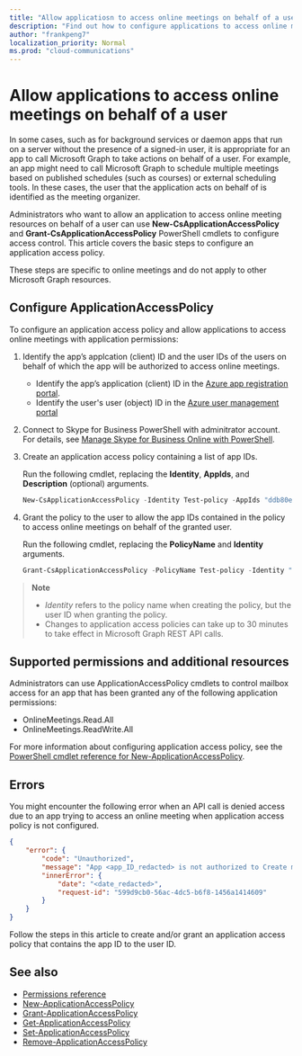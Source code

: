 ```yaml
---
title: "Allow applicatiosn to access online meetings on behalf of a user"
description: "Find out how to configure applications to access online meetings on behalf of a user."
author: "frankpeng7"
localization_priority: Normal
ms.prod: "cloud-communications"
---
```


# Allow applications to access online meetings on behalf of a user

In some cases, such as for background services or daemon apps that run on a server without the presence of a signed-in user, it is appropriate for an app to call Microsoft Graph to take actions on behalf of a user. For example, an app might need to call Microsoft Graph to schedule multiple meetings based on published schedules (such as courses) or external scheduling tools. In these cases, the user that the application acts on behalf of is identified as the meeting organizer.

Administrators who want to allow an application to access online meeting resources on behalf of a user can use **New-CsApplicationAccessPolicy** and **Grant-CsApplicationAccessPolicy** PowerShell cmdlets to configure access control. This article covers the basic steps to configure an application access policy.

These steps are specific to online meetings and do not apply to other Microsoft Graph resources.

## Configure ApplicationAccessPolicy

To configure an application access policy and allow applications to access online meetings with application permissions:

1. Identify the app’s applcation (client) ID and the user IDs of the users on behalf of which the app will be authorized to access online meetings.

    - Identify the app’s application (client) ID in the [Azure app registration portal](https://portal.azure.com/#blade/Microsoft_AAD_RegisteredApps/ApplicationsListBlade).
    - Identify the user's user (object) ID in the [Azure user management portal](https://portal.azure.com/#blade/Microsoft_AAD_IAM/UsersManagementMenuBlade)

2. Connect to Skype for Business PowerShell with adminitrator account. For details, see [Manage Skype for Business Online with PowerShell](https://docs.microsoft.com/microsoft-365/enterprise/manage-skype-for-business-online-with-microsoft-365-powershell).

3. Create an application access policy containing a list of app IDs.

    Run the following cmdlet, replacing the **Identity**, **AppIds**, and **Description** (optional) arguments.

    ```powershell
    New-CsApplicationAccessPolicy -Identity Test-policy -AppIds "ddb80e06-92f3-4978-bc22-a0eee85e6a9e", "ccb80e06-92f3-4978-bc22-a0eee85e6a9e", "bbb80e06-92f3-4978-bc22-a0eee85e6a9e" -Description "description here"
    ```

4. Grant the policy to the user to allow the app IDs contained in the policy to access online meetings on behalf of the granted user. 

   Run the following cmdlet, replacing the **PolicyName** and **Identity** arguments.

   ```powershell
   Grant-CsApplicationAccessPolicy -PolicyName Test-policy -Identity "ddb80e06-92f3-4978-bc22-a0eee85e6a9e"
   ```

> **Note** 
> 
> - _Identity_ refers to the policy name when creating the policy, but the user ID when granting the policy.
> - Changes to application access policies can take up to 30 minutes to take effect in Microsoft Graph REST API calls.

## Supported permissions and additional resources

Administrators can use ApplicationAccessPolicy cmdlets to control mailbox access for an app that has been granted any of the following application permissions:

- OnlineMeetings.Read.All
- OnlineMeetings.ReadWrite.All

For more information about configuring application access policy, see the [PowerShell cmdlet reference for New-ApplicationAccessPolicy](https://docs.microsoft.com/powershell/module/skype/new-csapplicationaccesspolicy).

## Errors

You might encounter the following error when an API call is denied access due to an app trying to access an online meeting when application access policy is not configured.

```json
{
    "error": {
        "code": "Unauthorized",
        "message": "App <app_ID_redacted> is not authorized to Create meeting on behalf of user <user_ID_redacted>",
        "innerError": {
            "date": "<date_redacted>",
            "request-id": "599d9cb0-56ac-4dc5-b6f8-1456a1414609"
        }
    }
}
```

Follow the steps in this article to create and/or grant an application access policy that contains the app ID to the user ID.

## See also

- [Permissions reference](permissions-reference.md)
- [New-ApplicationAccessPolicy](https://docs.microsoft.com/powershell/module/skype/new-csapplicationaccesspolicy)
- [Grant-ApplicationAccessPolicy](https://docs.microsoft.com/powershell/module/skype/grant-csapplicationaccesspolicy)
- [Get-ApplicationAccessPolicy](https://docs.microsoft.com/powershell/module/skype/get-csapplicationaccesspolicy)
- [Set-ApplicationAccessPolicy](https://docs.microsoft.com/powershell/module/skype/set-csapplicationaccesspolicy)
- [Remove-ApplicationAccessPolicy](https://docs.microsoft.com/powershell/module/skype/remove-csapplicationaccesspolicy)
